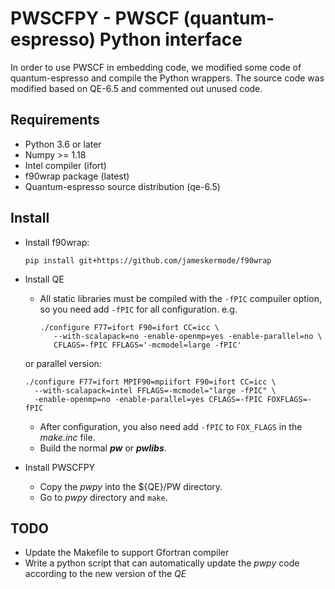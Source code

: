 # PWSCFPY - PWSCF (quantum-espresso) Python interface
   In order to use PWSCF in embedding code, we modified some code of quantum-espresso and compile the Python wrappers. The source code was modified based on QE-6.5 and commented out unused code.

## Requirements
 - Python 3.6 or later
 - Numpy >= 1.18
 - Intel compiler (ifort)
 - f90wrap package (latest)
 - Quantum-espresso source distribution (qe-6.5)

## Install
 - Install f90wrap:

   <!--Due to the QE was written more freely than normal code. So we need modified the f90wrap a little bit. You can directly use our modified version:-->
   <!--pip install git+https://gitlab.com/shaoxc/f90wrap@modified-->
    
    ```shell
	pip install git+https://github.com/jameskermode/f90wrap
    ```

 - Install QE

   + All static libraries must be compiled with the `-fPIC` compuiler option, so you need add `-fPIC` for all configuration. e.g.

     ```shell
	 ./configure F77=ifort F90=ifort CC=icc \
	    --with-scalapack=no -enable-openmp=yes -enable-parallel=no \
	 	CFLAGS=-fPIC FFLAGS='-mcmodel=large -fPIC' 
     ```
    or parallel version:

     ```shell
	 ./configure F77=ifort MPIF90=mpiifort F90=ifort CC=icc \
	   --with-scalapack=intel FFLAGS=-mcmodel="large -fPIC" \
	   -enable-openmp=no -enable-parallel=yes CFLAGS=-fPIC FOXFLAGS=-fPIC
	 ```

   + After configuration, you also need add `-fPIC` to `FOX_FLAGS` in the *make.inc* file.
   + Build the normal ***pw*** or ***pwlibs***.

 - Install PWSCFPY

   + Copy the *pwpy* into the ${QE}/PW directory.
   + Go to *pwpy* directory and `make`.

## TODO
 - Update the Makefile to support Gfortran compiler
 - Write a python script that can automatically update the *pwpy* code according to the new version of the *QE*
